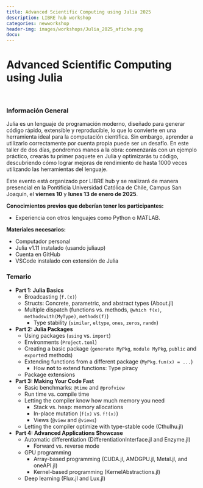 ```yaml
---
title: Advanced Scientific Computing using Julia 2025
description: LIBRE hub workshop
categories: newworkshop
header-img: images/workshops/Julia_2025_afiche.png
docu:
---
```


# Advanced Scientific Computing using Julia

<br>

### Información General

Julia es un lenguaje de programación moderno, diseñado para generar código rápido, extensible y reproducible, lo que lo convierte en una herramienta ideal para la computación científica. Sin embargo, aprender a utilizarlo correctamente por cuenta propia puede ser un desafío. En este taller de dos días, pondremos manos a la obra: comenzarás con un ejemplo práctico, crearás tu primer paquete en Julia y optimizarás tu código, descubriendo cómo lograr mejoras de rendimiento de hasta 1000 veces utilizando las herramientas del lenguaje.

Este evento está organizado por LIBRE hub y se realizará de manera presencial en la Pontificia Universidad Católica de Chile, Campus San Joaquín, el **viernes 10** y **lunes 13 de enero de 2025**.

**Conocimientos previos que deberían tener los participantes:**
- Experiencia con otros lenguajes como Python o MATLAB.

**Materiales necesarios:**
- Computador personal
- Julia v1.11 instalado (usando juliaup)
- Cuenta en GitHub
- VSCode instalado con extensión de Julia

### Temario

- **Part 1: Julia Basics**
  - Broadcasting (`f.(x)`)
  - Structs: Concrete, parametric, and abstract types (About.jl)
  - Multiple dispatch (functions vs. methods, `@which f(x)`, `methodswith(MyType)`, `methods(f)`)
    - Type stability (`similar`, `eltype`, `ones`, `zeros`, `randn`)
- **Part 2: Julia Packages**
  - Using packages (`using` vs. `import`)
  - Environments (`Project.toml`)
  - Creating a basic package (`generate MyPkg`, `module MyPkg`, `public` and `export`ed methods)
  - Extending functions from a different package (`MyPkg.fun(x) = ...`)
    - How **not** to extend functions: Type piracy
  - Package extensions
- **Part 3: Making Your Code Fast**
  - Basic benchmarks: `@time` and `@profview`
  - Run time vs. compile time
  - Letting the compiler know how much memory you need
    - Stack vs. heap: memory allocations
    - In-place mutation (`f(x)` vs. `f!(x)`)
    - Views (`@view` and `@views`)
  - Letting the compiler optimize with type-stable code (Cthulhu.jl)
- **Part 4: Advanced Applications Showcase**
  - Automatic differentiation (DifferentiationInterface.jl and Enzyme.jl)
    - Forward vs. reverse mode     
  - GPU programming
    - Array-based programming (CUDA.jl, AMDGPU.jl, Metal.jl, and oneAPI.jl)
    - Kernel-based programming (KernelAbstractions.jl)
  - Deep learning (Flux.jl and Lux.jl)

<!-- 
### Registro

Los cupos son limitados, por lo que sugerimos registrarse lo antes posible completando este formulario.

Las inscripciones estarán abiertas hasta el **Viernes 3 de Enero**:

<iframe src="https://docs.google.com/forms/d/e/1FAIpQLScIHp3ki8CGO8CycZQKhF7LOlFTfCh-HEgaEYZ3r5JyM2NqUA/viewform?usp=sharing" width="640" height="3184" frameborder="0" marginheight="0" marginwidth="0"></iframe>
-->